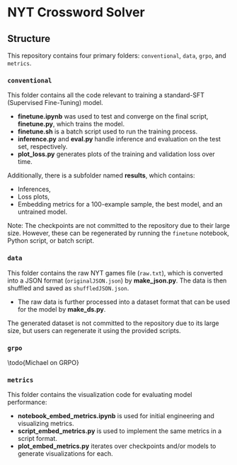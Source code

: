 # NYT Crossword Solver

## Structure

This repository contains four primary folders: `conventional`, `data`, `grpo`, and `metrics`.

### `conventional`
This folder contains all the code relevant to training a standard-SFT (Supervised Fine-Tuning) model. 

- **finetune.ipynb** was used to test and converge on the final script, **finetune.py**, which trains the model. 
- **finetune.sh** is a batch script used to run the training process.
- **inference.py** and **eval.py** handle inference and evaluation on the test set, respectively.
- **plot_loss.py** generates plots of the training and validation loss over time.

Additionally, there is a subfolder named **results**, which contains:
- Inferences,
- Loss plots,
- Embedding metrics for a 100-example sample, the best model, and an untrained model.

Note: The checkpoints are not committed to the repository due to their large size. However, these can be regenerated by running the `finetune` notebook, Python script, or batch script.

### `data`
This folder contains the raw NYT games file (`raw.txt`), which is converted into a JSON format (`originalJSON.json`) by **make_json.py**. The data is then shuffled and saved as `shuffledJSON.json`.

- The raw data is further processed into a dataset format that can be used for the model by **make_ds.py**. 

The generated dataset is not committed to the repository due to its large size, but users can regenerate it using the provided scripts.

### `grpo`
\todo{Michael on GRPO}

### `metrics`
This folder contains the visualization code for evaluating model performance:

- **notebook_embed_metrics.ipynb** is used for initial engineering and visualizing metrics.
- **script_embed_metrics.py** is used to implement the same metrics in a script format.
- **plot_embed_metrics.py** iterates over checkpoints and/or models to generate visualizations for each.